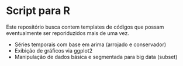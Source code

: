 # Script para R 

Este repositório busca contem templates de códigos que possam eventualmente ser reporiduzidos mais de uma vez. 
* Séries temporais com base em arima (arrojado e conservador)
* Exibição de gráficos via ggplot2
* Manipulação de dados básica e segmentada para big data (subset)